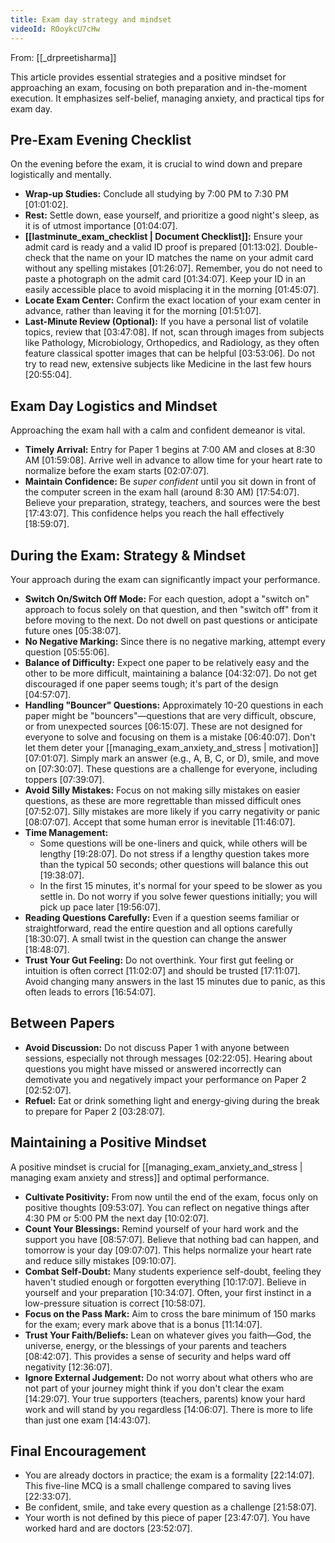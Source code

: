 ```yaml
---
title: Exam day strategy and mindset
videoId: ROoykcU7cHw
---
```


From: [[_drpreetisharma]] <br/> 

This article provides essential strategies and a positive mindset for approaching an exam, focusing on both preparation and in-the-moment execution. It emphasizes self-belief, managing anxiety, and practical tips for exam day.

## Pre-Exam Evening Checklist

On the evening before the exam, it is crucial to wind down and prepare logistically and mentally.
*   **Wrap-up Studies:** Conclude all studying by 7:00 PM to 7:30 PM <a class="yt-timestamp" data-t="01:01:02">[01:01:02]</a>.
*   **Rest:** Settle down, ease yourself, and prioritize a good night's sleep, as it is of utmost importance <a class="yt-timestamp" data-t="01:04:07">[01:04:07]</a>.
*   **[[lastminute_exam_checklist | Document Checklist]]:** Ensure your admit card is ready and a valid ID proof is prepared <a class="yt-timestamp" data-t="01:13:02">[01:13:02]</a>. Double-check that the name on your ID matches the name on your admit card without any spelling mistakes <a class="yt-timestamp" data-t="01:26:07">[01:26:07]</a>. Remember, you do not need to paste a photograph on the admit card <a class="yt-timestamp" data-t="01:34:07">[01:34:07]</a>. Keep your ID in an easily accessible place to avoid misplacing it in the morning <a class="yt-timestamp" data-t="01:45:07">[01:45:07]</a>.
*   **Locate Exam Center:** Confirm the exact location of your exam center in advance, rather than leaving it for the morning <a class="yt-timestamp" data-t="01:51:07">[01:51:07]</a>.
*   **Last-Minute Review (Optional):** If you have a personal list of volatile topics, review that <a class="yt-timestamp" data-t="03:47:08">[03:47:08]</a>. If not, scan through images from subjects like Pathology, Microbiology, Orthopedics, and Radiology, as they often feature classical spotter images that can be helpful <a class="yt-timestamp" data-t="03:53:06">[03:53:06]</a>. Do not try to read new, extensive subjects like Medicine in the last few hours <a class="yt-timestamp" data-t="20:55:04">[20:55:04]</a>.

## Exam Day Logistics and Mindset

Approaching the exam hall with a calm and confident demeanor is vital.
*   **Timely Arrival:** Entry for Paper 1 begins at 7:00 AM and closes at 8:30 AM <a class="yt-timestamp" data-t="01:59:08">[01:59:08]</a>. Arrive well in advance to allow time for your heart rate to normalize before the exam starts <a class="yt-timestamp" data-t="02:07:07">[02:07:07]</a>.
*   **Maintain Confidence:** Be *super confident* until you sit down in front of the computer screen in the exam hall (around 8:30 AM) <a class="yt-timestamp" data-t="17:54:07">[17:54:07]</a>. Believe your preparation, strategy, teachers, and sources were the best <a class="yt-timestamp" data-t="17:43:07">[17:43:07]</a>. This confidence helps you reach the hall effectively <a class="yt-timestamp" data-t="18:59:07">[18:59:07]</a>.

## During the Exam: Strategy & Mindset

Your approach during the exam can significantly impact your performance.
*   **Switch On/Switch Off Mode:** For each question, adopt a "switch on" approach to focus solely on that question, and then "switch off" from it before moving to the next. Do not dwell on past questions or anticipate future ones <a class="yt-timestamp" data-t="05:38:07">[05:38:07]</a>.
*   **No Negative Marking:** Since there is no negative marking, attempt every question <a class="yt-timestamp" data-t="05:55:06">[05:55:06]</a>.
*   **Balance of Difficulty:** Expect one paper to be relatively easy and the other to be more difficult, maintaining a balance <a class="yt-timestamp" data-t="04:32:07">[04:32:07]</a>. Do not get discouraged if one paper seems tough; it's part of the design <a class="yt-timestamp" data-t="04:57:07">[04:57:07]</a>.
*   **Handling "Bouncer" Questions:** Approximately 10-20 questions in each paper might be "bouncers"—questions that are very difficult, obscure, or from unexpected sources <a class="yt-timestamp" data-t="06:15:07">[06:15:07]</a>. These are not designed for everyone to solve and focusing on them is a mistake <a class="yt-timestamp" data-t="06:40:07">[06:40:07]</a>. Don't let them deter your [[managing_exam_anxiety_and_stress | motivation]] <a class="yt-timestamp" data-t="07:01:07">[07:01:07]</a>. Simply mark an answer (e.g., A, B, C, or D), smile, and move on <a class="yt-timestamp" data-t="07:30:07">[07:30:07]</a>. These questions are a challenge for everyone, including toppers <a class="yt-timestamp" data-t="07:39:07">[07:39:07]</a>.
*   **Avoid Silly Mistakes:** Focus on not making silly mistakes on easier questions, as these are more regrettable than missed difficult ones <a class="yt-timestamp" data-t="07:52:07">[07:52:07]</a>. Silly mistakes are more likely if you carry negativity or panic <a class="yt-timestamp" data-t="08:07:07">[08:07:07]</a>. Accept that some human error is inevitable <a class="yt-timestamp" data-t="11:46:07">[11:46:07]</a>.
*   **Time Management:**
    *   Some questions will be one-liners and quick, while others will be lengthy <a class="yt-timestamp" data-t="19:28:07">[19:28:07]</a>. Do not stress if a lengthy question takes more than the typical 50 seconds; other questions will balance this out <a class="yt-timestamp" data-t="19:38:07">[19:38:07]</a>.
    *   In the first 15 minutes, it's normal for your speed to be slower as you settle in. Do not worry if you solve fewer questions initially; you will pick up pace later <a class="yt-timestamp" data-t="19:56:07">[19:56:07]</a>.
*   **Reading Questions Carefully:** Even if a question seems familiar or straightforward, read the entire question and all options carefully <a class="yt-timestamp" data-t="18:30:07">[18:30:07]</a>. A small twist in the question can change the answer <a class="yt-timestamp" data-t="18:48:07">[18:48:07]</a>.
*   **Trust Your Gut Feeling:** Do not overthink. Your first gut feeling or intuition is often correct <a class="yt-timestamp" data-t="11:02:07">[11:02:07]</a> and should be trusted <a class="yt-timestamp" data-t="17:11:07">[17:11:07]</a>. Avoid changing many answers in the last 15 minutes due to panic, as this often leads to errors <a class="yt-timestamp" data-t="16:54:07">[16:54:07]</a>.

## Between Papers

*   **Avoid Discussion:** Do not discuss Paper 1 with anyone between sessions, especially not through messages <a class="yt-timestamp" data-t="02:22:05">[02:22:05]</a>. Hearing about questions you might have missed or answered incorrectly can demotivate you and negatively impact your performance on Paper 2 <a class="yt-timestamp" data-t="02:52:07">[02:52:07]</a>.
*   **Refuel:** Eat or drink something light and energy-giving during the break to prepare for Paper 2 <a class="yt-timestamp" data-t="03:28:07">[03:28:07]</a>.

## Maintaining a Positive Mindset

A positive mindset is crucial for [[managing_exam_anxiety_and_stress | managing exam anxiety and stress]] and optimal performance.
*   **Cultivate Positivity:** From now until the end of the exam, focus only on positive thoughts <a class="yt-timestamp" data-t="09:53:07">[09:53:07]</a>. You can reflect on negative things after 4:30 PM or 5:00 PM the next day <a class="yt-timestamp" data-t="10:02:07">[10:02:07]</a>.
*   **Count Your Blessings:** Remind yourself of your hard work and the support you have <a class="yt-timestamp" data-t="08:57:07">[08:57:07]</a>. Believe that nothing bad can happen, and tomorrow is your day <a class="yt-timestamp" data-t="09:07:07">[09:07:07]</a>. This helps normalize your heart rate and reduce silly mistakes <a class="yt-timestamp" data-t="09:10:07">[09:10:07]</a>.
*   **Combat Self-Doubt:** Many students experience self-doubt, feeling they haven't studied enough or forgotten everything <a class="yt-timestamp" data-t="10:17:07">[10:17:07]</a>. Believe in yourself and your preparation <a class="yt-timestamp" data-t="10:34:07">[10:34:07]</a>. Often, your first instinct in a low-pressure situation is correct <a class="yt-timestamp" data-t="10:58:07">[10:58:07]</a>.
*   **Focus on the Pass Mark:** Aim to cross the bare minimum of 150 marks for the exam; every mark above that is a bonus <a class="yt-timestamp" data-t="11:14:07">[11:14:07]</a>.
*   **Trust Your Faith/Beliefs:** Lean on whatever gives you faith—God, the universe, energy, or the blessings of your parents and teachers <a class="yt-timestamp" data-t="08:42:07">[08:42:07]</a>. This provides a sense of security and helps ward off negativity <a class="yt-timestamp" data-t="12:36:07">[12:36:07]</a>.
*   **Ignore External Judgement:** Do not worry about what others who are not part of your journey might think if you don't clear the exam <a class="yt-timestamp" data-t="14:29:07">[14:29:07]</a>. Your true supporters (teachers, parents) know your hard work and will stand by you regardless <a class="yt-timestamp" data-t="14:06:07">[14:06:07]</a>. There is more to life than just one exam <a class="yt-timestamp" data-t="14:43:07">[14:43:07]</a>.

## Final Encouragement

*   You are already doctors in practice; the exam is a formality <a class="yt-timestamp" data-t="22:14:07">[22:14:07]</a>. This five-line MCQ is a small challenge compared to saving lives <a class="yt-timestamp" data-t="22:33:07">[22:33:07]</a>.
*   Be confident, smile, and take every question as a challenge <a class="yt-timestamp" data-t="21:58:07">[21:58:07]</a>.
*   Your worth is not defined by this piece of paper <a class="yt-timestamp" data-t="23:47:07">[23:47:07]</a>. You have worked hard and are doctors <a class="yt-timestamp" data-t="23:52:07">[23:52:07]</a>.